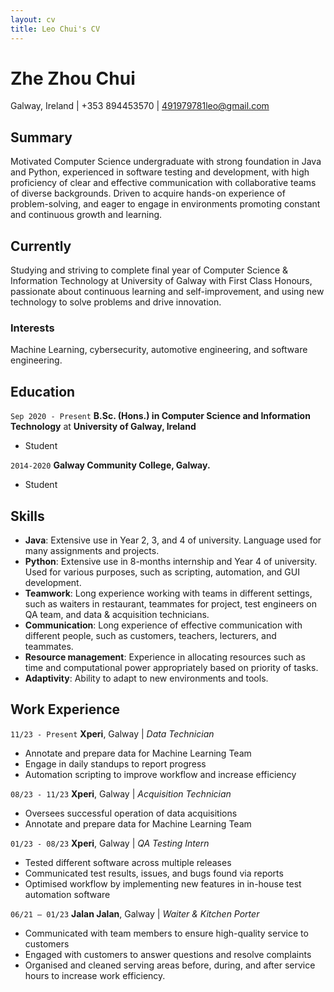 ```yaml
---
layout: cv
title: Leo Chui's CV
---
```

# Zhe Zhou Chui
Galway, Ireland | +353 894453570 | 491979781leo@gmail.com

<!--
<div id="webaddress">
<a href="isaac@applesdofall.org">isaac@applesdofall.org</a>
| <a href="http://en.wikipedia.org/wiki/Isaac_Newton">My wikipedia page</a>
</div>
-->

## Summary

Motivated Computer Science undergraduate with strong foundation in Java and Python, experienced in software testing and development, with high proficiency of clear and effective communication with collaborative teams of diverse backgrounds. Driven to acquire hands-on experience of problem-solving, and eager to engage in environments promoting constant and continuous growth and learning.

## Currently

Studying and striving to complete final year of Computer Science & Information Technology at University of Galway with First Class Honours, passionate about continuous learning and self-improvement, and using new technology to solve problems and drive innovation.


### Interests

Machine Learning, cybersecurity, automotive engineering, and software engineering.


## Education

`Sep 2020 - Present`
**B.Sc. (Hons.) in Computer Science and Information Technology** at __University of Galway, Ireland__

- Student

`2014-2020`
__Galway Community College, Galway.__

- Student


## Skills

- **Java**: Extensive use in Year 2, 3, and 4 of university. Language used for many assignments and projects.
- **Python**: Extensive use in 8-months internship and Year 4 of university. Used for various purposes, such as scripting, automation, and GUI development. 
- **Teamwork**: Long experience working with teams in different settings, such as waiters in restaurant, teammates for project, test engineers on QA team, and data & acquisition technicians.
- **Communication**: Long experience of effective communication with different people, such as customers, teachers, lecturers, and teammates.
- **Resource management**: Experience in allocating resources such as time and computational power appropriately based on priority of tasks.
- **Adaptivity**: Ability to adapt to new environments and tools.


## Work Experience

`11/23 - Present`
__Xperi__, Galway | *Data Technician*

- Annotate and prepare data for Machine Learning Team
- Engage in daily standups to report progress
- Automation scripting to improve workflow and increase efficiency


`08/23 - 11/23`
__Xperi__, Galway | *Acquisition Technician*

- Oversees successful operation of data acquisitions
- Annotate and prepare data for Machine Learning Team


`01/23 - 08/23`
__Xperi__, Galway | *QA Testing Intern*

- Tested different software across multiple releases
- Communicated test results, issues, and bugs found via reports
- Optimised workflow by implementing new features in in-house test automation software


`06/21 – 01/23`
__Jalan Jalan__, Galway | *Waiter & Kitchen Porter*

- Communicated with team members to ensure high-quality service to customers
- Engaged with customers to answer questions and resolve complaints
- Organised and cleaned serving areas before, during, and after service hours to increase work efficiency.


<!-- ### Footer

Last updated: 2nd December, 2023 -->
